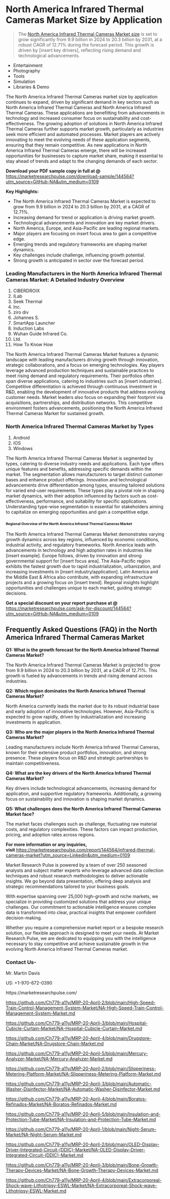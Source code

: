 <h1>North America Infrared Thermal Cameras Market&nbsp;Size by Application</h1><blockquote><p>The <a href="https://marketresearchpulse.com/download-sample/144564?utm_source=GitHub-NA&amp;utm_medium=0109">North America Infrared Thermal Cameras Market size</a> is set to grow significantly from 9.9 billion in 2024 to 20.3 billion by 2031, at a robust CAGR of 12.71% during the forecast period. This growth is driven by [insert key drivers], reflecting rising demand and technological advancements.</p></blockquote><ul><li>Entertainment<li> Photography<li> Tools<li> Simulation<li> Libraries & Demo</li></ul><p>The North America Infrared Thermal Cameras market size by application continues to expand, driven by significant demand in key sectors such as North America Infrared Thermal Cameras and North America Infrared Thermal Cameras. These applications are benefitting from advancements in technology and increased consumer focus on sustainability and cost-effectiveness. The growing adoption of solutions in North America Infrared Thermal Cameras further supports market growth, particularly as industries seek more efficient and automated processes. Market players are actively innovating to meet the evolving needs of these application segments, ensuring that they remain competitive. As new applications in North America Infrared Thermal Cameras emerge, there will be increased opportunities for businesses to capture market share, making it essential to stay ahead of trends and adapt to the changing demands of each sector.</p><p><strong>Download your PDF sample copy in full at @ </strong><a href="https://marketresearchpulse.com/download-sample/144564?utm_source=GitHub-NA&amp;utm_medium=0109">https://marketresearchpulse.com/download-sample/144564?utm_source=GitHub-NA&amp;utm_medium=0109</a></p><p><strong>Key Highlights: </strong></p><ul><li>The North America Infrared Thermal Cameras Market is expected to grow from 9.9 billion in 2024 to 20.3 billion by 2031, at a CAGR of 12.71%.</li><li>Increasing demand for trend or application is driving market growth.</li><li>Technological advancements and innovation are key market drivers.</li><li>North America, Europe, and Asia-Pacific are leading regional markets.</li><li>Major players are focusing on insert focus area to gain a competitive edge.</li><li>Emerging trends and regulatory frameworks are shaping market dynamics.</li><li>Key challenges include challenge, influencing growth potential.</li><li>Strong growth is anticipated in sector over the forecast period.</li></ul><h3>Leading Manufacturers in the North America Infrared Thermal Cameras Market: A Detailed Industry Overview</h3><ol><li>CIBERDROIX</li><li>ILab</li><li>Seek Thermal</li><li>Inc.</li><li>ziro div</li><li>Johannes S.</li><li>SmartApp Launcher</li><li>Induction Labs</li><li>Wuhan Guide Infrared Co.</li><li>Ltd.</li><li>How To Know How</li></ol><div class="flex max-w-full flex-col flex-grow"><div class="min-h-8 text-message flex w-full flex-col items-end gap-2 whitespace-normal break-words [.text-message+&amp;]:mt-5" dir="auto" data-message-author-role="assistant" data-message-id="fd8432e4-4910-450d-b182-61b7bfb0a01f" data-message-model-slug="gpt-4o"><div class="flex w-full flex-col gap-1 empty:hidden first:pt-[3px]"><div class="markdown prose w-full break-words dark:prose-invert light"><p>The North America Infrared Thermal Cameras Market features a dynamic landscape with leading manufacturers driving growth through innovation, strategic collaborations, and a focus on emerging technologies. Key players leverage advanced production techniques and sustainable practices to meet rising demand and regulatory requirements. Their portfolios often span diverse applications, catering to industries such as [insert industries]. Competitive differentiation is achieved through continuous investment in R&amp;D, enabling the development of innovative products that address evolving customer needs. Market leaders also focus on expanding their footprint via acquisitions, partnerships, and distribution networks. This competitive environment fosters advancements, positioning the North America Infrared Thermal Cameras Market for sustained growth.</p></div></div></div></div><h3>North America Infrared Thermal Cameras Market by Types</h3><ol><li>Android<li> IOS<li> Windows</li></ol><div class="flex max-w-full flex-col flex-grow"><div class="min-h-8 text-message flex w-full flex-col items-end gap-2 whitespace-normal break-words [.text-message+&amp;]:mt-5" dir="auto" data-message-author-role="assistant" data-message-id="084470be-0bb7-4664-bddf-5156b4f41249" data-message-model-slug="gpt-4o-mini"><div class="flex w-full flex-col gap-1 empty:hidden first:pt-[3px]"><div class="markdown prose w-full break-words dark:prose-invert light"><p>The North America Infrared Thermal Cameras Market is segmented by types, catering to diverse industry needs and applications. Each type offers unique features and benefits, addressing specific demands within the market. The segmentation allows manufacturers to target distinct customer bases and enhance product offerings. Innovation and technological advancements drive differentiation among types, ensuring tailored solutions for varied end-user requirements. These types play a pivotal role in shaping market dynamics, with their adoption influenced by factors such as cost-effectiveness, performance, and suitability for specific applications. Understanding type-wise segmentation is essential for stakeholders aiming to capitalize on emerging opportunities and gain a competitive edge.</p></div></div></div></div><h3><span style="font-size: 11px;">Regional Overview of the North America Infrared Thermal Cameras Market</span></h3><div class="flex max-w-full flex-col flex-grow"><div class="min-h-8 text-message flex w-full flex-col items-end gap-2 whitespace-normal break-words [.text-message+&amp;]:mt-5" dir="auto" data-message-author-role="assistant" data-message-id="e9038762-ce64-4e30-91c9-9bd413514231" data-message-model-slug="gpt-4o-mini"><div class="flex w-full flex-col gap-1 empty:hidden first:pt-[3px]"><div class="markdown prose w-full break-words dark:prose-invert light"><p>The North America Infrared Thermal Cameras Market demonstrates varying growth dynamics across key regions, influenced by economic conditions, industrial activity, and regulatory frameworks. North America leads with advancements in technology and high adoption rates in industries like [insert example]. Europe follows, driven by innovation and strong governmental support for [insert focus area]. The Asia-Pacific region exhibits the fastest growth due to rapid industrialization, urbanization, and increasing investments in [insert industry/application]. Latin America and the Middle East &amp; Africa also contribute, with expanding infrastructure projects and a growing focus on [insert trend]. Regional insights highlight opportunities and challenges unique to each market, guiding strategic decisions.</p></div></div></div></div><p><strong>Get a special discount on your report purchase at @ </strong><a href="https://marketresearchpulse.com/ask-for-discount/144564?utm_source=GitHub-NA&amp;utm_medium=0109">https://marketresearchpulse.com/ask-for-discount/144564?utm_source=GitHub-NA&amp;utm_medium=0109</a></p><h2>Frequently Asked Questions (FAQ) in the North America Infrared Thermal Cameras Market</h2><p><strong>Q1: What is the growth forecast for the North America Infrared Thermal Cameras Market?</strong></p><p>The North America Infrared Thermal Cameras Market is projected to grow from 9.9 billion in 2024 to 20.3 billion by 2031, at a CAGR of 12.71%. This growth is fueled by advancements in trends and rising demand across industries.</p><p><strong>Q2: Which region dominates the North America Infrared Thermal Cameras Market?</strong></p><p>North America currently leads the market due to its robust industrial base and early adoption of innovative technologies. However, Asia-Pacific is expected to grow rapidly, driven by industrialization and increasing investments in application.</p><p><strong>Q3: Who are the major players in the North America Infrared Thermal Cameras Market?</strong></p><p>Leading manufacturers include North America Infrared Thermal Cameras, known for their extensive product portfolios, innovation, and strong presence. These players focus on R&amp;D and strategic partnerships to maintain competitiveness.</p><p><strong>Q4: What are the key drivers of the North America Infrared Thermal Cameras Market?</strong></p><p>Key drivers include technological advancements, increasing demand for application, and supportive regulatory frameworks. Additionally, a growing focus on sustainability and innovation is shaping market dynamics.</p><p><strong>Q5: What challenges does the North America Infrared Thermal Cameras Market face?</strong></p><p>The market faces challenges such as challenge, fluctuating raw material costs, and regulatory complexities. These factors can impact production, pricing, and adoption rates across regions.</p><p><strong>For more information or any inquiries, visit&nbsp;</strong><a href="https://marketresearchpulse.com/report/144564/infrared-thermal-cameras-market?utm_source=Linkedin&utm_medium=0109">https://marketresearchpulse.com/report/144564/infrared-thermal-cameras-market?utm_source=Linkedin&utm_medium=0109</a></p><p>Market Research Pulse is powered by a team of over 250 seasoned analysts and subject matter experts who leverage advanced data collection techniques and robust research methodologies to deliver actionable insights. We go beyond data presentation, offering deep analysis and strategic recommendations tailored to your business goals.</p><p>With expertise spanning over 25,000 high-growth and niche markets, we specialize in providing customized solutions that address your unique challenges. Our commitment to actionable intelligence ensures complex data is transformed into clear, practical insights that empower confident decision-making.</p><p>Whether you require a comprehensive market report or a bespoke research solution, our flexible approach is designed to meet your needs. At Market Research Pulse, we are dedicated to equipping you with the intelligence necessary to stay competitive and achieve sustainable growth in the evolving North America Infrared Thermal Cameras market.</p><h3><strong>Contact Us-</strong></h3><p>Mr. Martin Davis</p><p>US: +1-970-672-0390</p><p>https://marketresearchpulse.com/</p><p><a href="https://github.com/Ch779-a11y/MRP-20-April-2/blob/main/High-Speed-Train-Control-Management-System-Market/NA-High-Speed-Train-Control-Management-System-Market.md">https://github.com/Ch779-a11y/MRP-20-April-2/blob/main/High-Speed-Train-Control-Management-System-Market/NA-High-Speed-Train-Control-Management-System-Market.md</a></p><p><a href="https://github.com/Ch779-a11y/MRP-20-April-3/blob/main/Hospital-Cubicle-Curtain-Market/NA-Hospital-Cubicle-Curtain-Market.md">https://github.com/Ch779-a11y/MRP-20-April-3/blob/main/Hospital-Cubicle-Curtain-Market/NA-Hospital-Cubicle-Curtain-Market.md</a></p><p><a href="https://github.com/Ch779-a11y/MRP-20-April-4/blob/main/Drugstore-Chain-Market/NA-Drugstore-Chain-Market.md">https://github.com/Ch779-a11y/MRP-20-April-4/blob/main/Drugstore-Chain-Market/NA-Drugstore-Chain-Market.md</a></p><p><a href="https://github.com/Ch779-a11y/MRP-20-April-5/blob/main/Mercury-Analyzer-Market/NA-Mercury-Analyzer-Market.md">https://github.com/Ch779-a11y/MRP-20-April-5/blob/main/Mercury-Analyzer-Market/NA-Mercury-Analyzer-Market.md</a></p><p><a href="https://github.com/Ch779-a11y/MRP-20-April-2/blob/main/Slipperiness-Metering-Platform-Market/NA-Slipperiness-Metering-Platform-Market.md">https://github.com/Ch779-a11y/MRP-20-April-2/blob/main/Slipperiness-Metering-Platform-Market/NA-Slipperiness-Metering-Platform-Market.md</a></p><p><a href="https://github.com/Ch779-a11y/MRP-20-April-3/blob/main/Automatic-Washer-Disinfector-Market/NA-Automatic-Washer-Disinfector-Market.md">https://github.com/Ch779-a11y/MRP-20-April-3/blob/main/Automatic-Washer-Disinfector-Market/NA-Automatic-Washer-Disinfector-Market.md</a></p><p><a href="https://github.com/Ch779-a11y/MRP-20-April-4/blob/main/Boratos-Refinados-Market/NA-Boratos-Refinados-Market.md">https://github.com/Ch779-a11y/MRP-20-April-4/blob/main/Boratos-Refinados-Market/NA-Boratos-Refinados-Market.md</a></p><p><a href="https://github.com/Ch779-a11y/MRP-20-April-5/blob/main/Insulation-and-Protection-Tube-Market/NA-Insulation-and-Protection-Tube-Market.md">https://github.com/Ch779-a11y/MRP-20-April-5/blob/main/Insulation-and-Protection-Tube-Market/NA-Insulation-and-Protection-Tube-Market.md</a></p><p><a href="https://github.com/Ch779-a11y/MRP-20-April-1/blob/main/Night-Serum-Market/NA-Night-Serum-Market.md">https://github.com/Ch779-a11y/MRP-20-April-1/blob/main/Night-Serum-Market/NA-Night-Serum-Market.md</a></p><p><a href="https://github.com/Ch779-a11y/MRP-20-April-2/blob/main/OLED-Display-Driver-Integrated-Circuit-(DDIC)-Market/NA-OLED-Display-Driver-Integrated-Circuit-(DDIC)-Market.md">https://github.com/Ch779-a11y/MRP-20-April-2/blob/main/OLED-Display-Driver-Integrated-Circuit-(DDIC)-Market/NA-OLED-Display-Driver-Integrated-Circuit-(DDIC)-Market.md</a></p><p><a href="https://github.com/Ch779-a11y/MRP-20-April-3/blob/main/Bone-Growth-Therapy-Devices-Market/NA-Bone-Growth-Therapy-Devices-Market.md">https://github.com/Ch779-a11y/MRP-20-April-3/blob/main/Bone-Growth-Therapy-Devices-Market/NA-Bone-Growth-Therapy-Devices-Market.md</a></p><p><a href="https://github.com/Ch779-a11y/MRP-20-April-4/blob/main/Extracorporeal-Shock-wave-Lithotripsy-ESWL-Market/NA-Extracorporeal-Shock-wave-Lithotripsy-ESWL-Market.md">https://github.com/Ch779-a11y/MRP-20-April-4/blob/main/Extracorporeal-Shock-wave-Lithotripsy-ESWL-Market/NA-Extracorporeal-Shock-wave-Lithotripsy-ESWL-Market.md</a></p>
